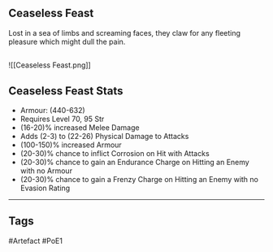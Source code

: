## Ceaseless Feast
Lost in a sea of limbs and screaming faces, they claw
for any fleeting pleasure which might dull the pain.
##
![[Ceaseless Feast.png]]
## Ceaseless Feast Stats
- Armour: (440-632)
- Requires Level 70, 95 Str
- (16-20)% increased Melee Damage
- Adds (2-3) to (22-26) Physical Damage to Attacks
- (100-150)% increased Armour
- (20-30)% chance to inflict Corrosion on Hit with Attacks
- (20-30)% chance to gain an Endurance Charge on Hitting an Enemy with no Armour
- (20-30)% chance to gain a Frenzy Charge on Hitting an Enemy with no Evasion Rating


---
## Tags
#Artefact
#PoE1